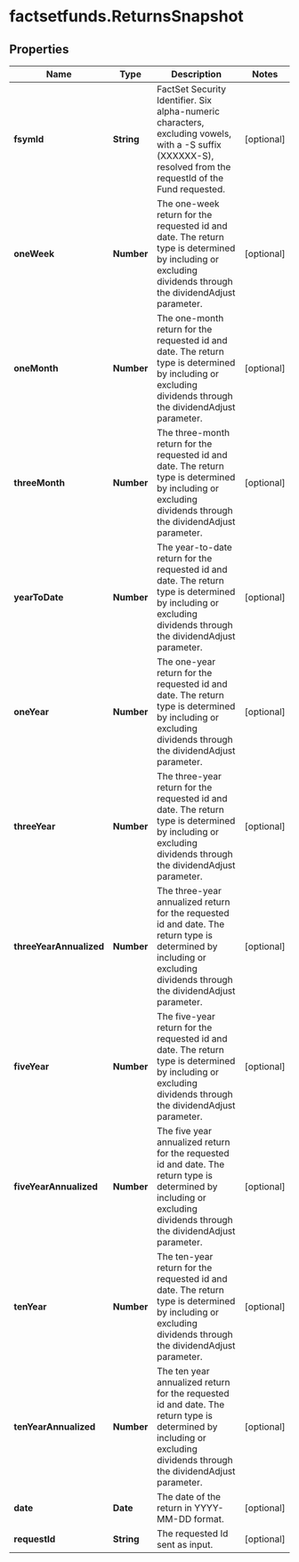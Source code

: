 # factsetfunds.ReturnsSnapshot

## Properties

Name | Type | Description | Notes
------------ | ------------- | ------------- | -------------
**fsymId** | **String** | FactSet Security Identifier. Six alpha-numeric characters, excluding vowels, with a -S suffix (XXXXXX-S), resolved from the requestId of the Fund requested. | [optional] 
**oneWeek** | **Number** | The one-week return for the requested id and date. The return type is determined by including or excluding dividends through the dividendAdjust parameter. | [optional] 
**oneMonth** | **Number** | The one-month return for the requested id and date. The return type is determined by including or excluding dividends through the dividendAdjust parameter. | [optional] 
**threeMonth** | **Number** | The three-month return for the requested id and date. The return type is determined by including or excluding dividends through the dividendAdjust parameter. | [optional] 
**yearToDate** | **Number** | The year-to-date return for the requested id and date. The return type is determined by including or excluding dividends through the dividendAdjust parameter. | [optional] 
**oneYear** | **Number** | The one-year return for the requested id and date. The return type is determined by including or excluding dividends through the dividendAdjust parameter. | [optional] 
**threeYear** | **Number** | The three-year return for the requested id and date. The return type is determined by including or excluding dividends through the dividendAdjust parameter. | [optional] 
**threeYearAnnualized** | **Number** | The three-year annualized return for the requested id and date. The return type is determined by including or excluding dividends through the dividendAdjust parameter. | [optional] 
**fiveYear** | **Number** | The five-year return for the requested id and date. The return type is determined by including or excluding dividends through the dividendAdjust parameter. | [optional] 
**fiveYearAnnualized** | **Number** | The five year annualized return for the requested id and date. The return type is determined by including or excluding dividends through the dividendAdjust parameter. | [optional] 
**tenYear** | **Number** | The ten-year return for the requested id and date. The return type is determined by including or excluding dividends through the dividendAdjust parameter. | [optional] 
**tenYearAnnualized** | **Number** | The ten year annualized return for the requested id and date. The return type is determined by including or excluding dividends through the dividendAdjust parameter. | [optional] 
**date** | **Date** | The date of the return in YYYY-MM-DD format. | [optional] 
**requestId** | **String** | The requested Id sent as input. | [optional] 


